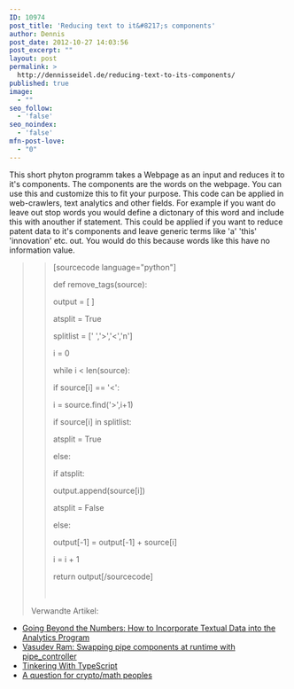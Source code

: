 ```yaml
---
ID: 10974
post_title: 'Reducing text to it&#8217;s components'
author: Dennis
post_date: 2012-10-27 14:03:56
post_excerpt: ""
layout: post
permalink: >
  http://dennisseidel.de/reducing-text-to-its-components/
published: true
image:
  - ""
seo_follow:
  - 'false'
seo_noindex:
  - 'false'
mfn-post-love:
  - "0"
---
```

This short phyton programm takes a Webpage as an input and reduces it to it's components. The components are the words on the webpage. You can use this and customize this to fit your purpose. This code can be applied in web-crawlers, text analytics and other fields. For example if you want do leave out stop words you would define a dictonary of this word and include this with anouther if statement. This could be applied if you want to reduce patent data to it's components and leave generic terms like 'a' 'this' 'innovation' etc. out. You would do this because words like this have no information value.
<blockquote>
<blockquote>[sourcecode language="python"]

def remove_tags(source):

output = [ ]

atsplit = True

splitlist = [' ','&gt;','&lt;','n']

i = 0

while i &lt; len(source):

if source[i] == '&lt;':

i = source.find('&gt;',i+1)

if source[i] in splitlist:

atsplit = True

else:

if atsplit:

output.append(source[i])

atsplit = False

else:

output[-1] = output[-1] + source[i]

i = i + 1

return output[/sourcecode]

&nbsp;</blockquote>
<p style="text-align: left;"></p>
<p style="text-align: left;">Verwandte Artikel:</p>
</blockquote>
<div class="zemanta-articles">
<ul class="zemanta-articles">
	<li><a href="http://www.information-management.com/infodirect/2011_258/how-to-incorporate-textual-data-into-the-analytics-program-10023064-1.html">Going Beyond the Numbers: How to Incorporate Textual Data into the Analytics Program</a></li>
	<li><a href="http://jugad2.blogspot.com/2012/10/swapping-pipe-components-at-runtime.html">Vasudev Ram: Swapping pipe components at runtime with pipe_controller</a></li>
	<li><a href="http://mikecann.co.uk/personal-project/tinkering-with-typescript/">Tinkering With TypeScript</a></li>
	<li><a href="http://erratasec.blogspot.com/2012/10/a-question-for-cryptomath-peoples.html">A question for crypto/math peoples</a></li>
</ul>
<div class="zemanta-pixie"><img class="zemanta-pixie-img" alt="" src="http://img.zemanta.com/pixy.gif?x-id=6f8ede88-8129-889d-91fb-a057b58ae726" /></div>
</div>